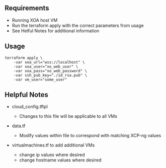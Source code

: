 ## Requirements

- Running XOA host VM
- Run the terraform apply with the correct parameters from usage
- See Helful Notes for additional information

## Usage

```
terraform apply \
    -var xoa_url="wss://localhost" \
    -var xoa_user="xo_web_user" \
    -var xoa_pass="xo_web_password" \
    -var ssh_pub_key="./id_rsa.pub" \
    -var vm_user="some_user"
```

## Helpful Notes

- cloud_config.tftpl
    - Changes to this file will be applicable to all VMs

- data.tf
    - Modify values within file to correspond with matching XCP-ng values

- virtualmachines.tf to add additional VMs
    - change ip values where desired
    - change hostname values where desired